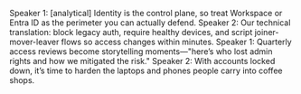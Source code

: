 Speaker 1: [analytical] Identity is the control plane, so treat Workspace or Entra ID as the perimeter you can actually defend.
Speaker 2: Our technical translation: block legacy auth, require healthy devices, and script joiner-mover-leaver flows so access changes within minutes.
Speaker 1: Quarterly access reviews become storytelling moments—"here’s who lost admin rights and how we mitigated the risk." 
Speaker 2: With accounts locked down, it’s time to harden the laptops and phones people carry into coffee shops.
